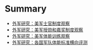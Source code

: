 # Summary
* [外军研究：美军士官制度观察](chapter/army/USArmy-Sergeant.md)
* [外军研究：美军授勋和嘉奖制度观察](chapter/army/USArmy-Medal.md)
* [外军研究：美军体能训练观察](chapter/army/USArmy-Sergeant.md)
* [外军研究：各国军队体能标准横向评测](chapter/army/Global-PHT-Stand.md)
